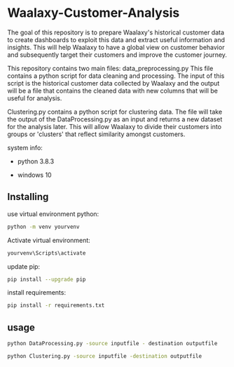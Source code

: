 # Waalaxy-Customer-Analysis
The goal of this repository  is to prepare Waalaxy's historical customer data to create dashboards to exploit
this data and extract useful information and insights. This will help Waalaxy to have a global view on customer
behavior and subsequently target their customers and improve the customer journey.

This repository contains two main files:
data_preprocessing.py This file contains a python script for data cleaning and processing. 
The input of this script is the historical customer data collected by Waalaxy and the
output will be a file that contains the cleaned data with new columns that will be useful for analysis.

Clustering.py  contains a python script for clustering data. The file will take the output of
the DataProcessing.py as an input and returns a new dataset for the analysis later.
This will allow Waalaxy to divide their customers into groups or 'clusters' that reflect similarity amongst customers.


system info:

- python 3.8.3

- windows 10

## Installing
use virtual environment python: 
```bash
python -m venv yourvenv
```
Activate virtual environment:
```bash
yourvenv\Scripts\activate
```
update pip:
```bash
pip install --upgrade pip
```
install requirements:
```bash
pip install -r requirements.txt
```



## usage

```bash
python DataProcessing.py -source inputfile - destination outputfile
```

```bash
python Clustering.py -source inputfile -destination outputfile
```